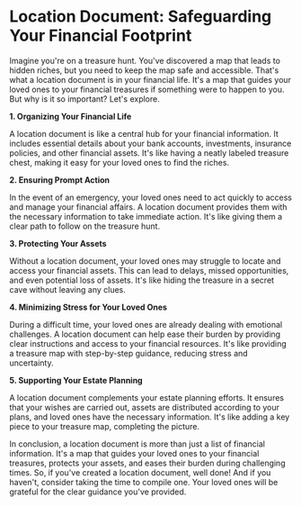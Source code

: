 # Location Document: Safeguarding Your Financial Footprint

Imagine you're on a treasure hunt. You've discovered a map that leads to hidden riches, but you need to keep the map safe and accessible. That's what a location document is in your financial life. It's a map that guides your loved ones to your financial treasures if something were to happen to you. But why is it so important? Let's explore.

**1. Organizing Your Financial Life**

A location document is like a central hub for your financial information. It includes essential details about your bank accounts, investments, insurance policies, and other financial assets. It's like having a neatly labeled treasure chest, making it easy for your loved ones to find the riches.

**2. Ensuring Prompt Action**

In the event of an emergency, your loved ones need to act quickly to access and manage your financial affairs. A location document provides them with the necessary information to take immediate action. It's like giving them a clear path to follow on the treasure hunt.

**3. Protecting Your Assets**

Without a location document, your loved ones may struggle to locate and access your financial assets. This can lead to delays, missed opportunities, and even potential loss of assets. It's like hiding the treasure in a secret cave without leaving any clues.

**4. Minimizing Stress for Your Loved Ones**

During a difficult time, your loved ones are already dealing with emotional challenges. A location document can help ease their burden by providing clear instructions and access to your financial resources. It's like providing a treasure map with step-by-step guidance, reducing stress and uncertainty.

**5. Supporting Your Estate Planning**

A location document complements your estate planning efforts. It ensures that your wishes are carried out, assets are distributed according to your plans, and loved ones have the necessary information. It's like adding a key piece to your treasure map, completing the picture.

In conclusion, a location document is more than just a list of financial information. It's a map that guides your loved ones to your financial treasures, protects your assets, and eases their burden during challenging times. So, if you've created a location document, well done! And if you haven't, consider taking the time to compile one. Your loved ones will be grateful for the clear guidance you've provided.